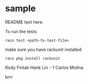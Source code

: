 sample
======
README text here.

To run the tests

```
raco test <path-to-test-file>
```

make sure you have rackunit installed

```
raco pkg install rackunit
```

Kody Fintak
Hank Lin - 1
Carlos Molina

brrr
